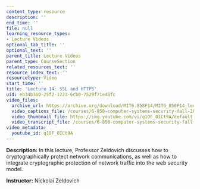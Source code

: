 ```yaml
---
content_type: resource
description: ''
end_time: ''
file: null
learning_resource_types:
- Lecture Videos
optional_tab_title: ''
optional_text: ''
parent_title: Lecture Videos
parent_type: CourseSection
related_resources_text: ''
resource_index_text: ''
resourcetype: Video
start_time: ''
title: 'Lecture 14: SSL and HTTPS'
uid: eb34b360-25f2-1223-6cb0-7529f71e46fc
video_files:
  archive_url: https://archive.org/download/MIT6.858F14/MIT6_858F14_lec14_300k.mp4
  video_captions_file: /courses/6-858-computer-systems-security-fall-2014/5f3b6b186cda5d29a92e8813c98670e3_q1OF_0ICt9A.vtt
  video_thumbnail_file: https://img.youtube.com/vi/q1OF_0ICt9A/default.jpg
  video_transcript_file: /courses/6-858-computer-systems-security-fall-2014/85aa2526a71b4bb5df8cc237f87ce294_q1OF_0ICt9A.pdf
video_metadata:
  youtube_id: q1OF_0ICt9A
---
```


**Description:** In this lecture, Professor Zeldovich discusses how to cryptographically protect network communications, as well as how to integrate cryptographic protection of network traffic into the web security model.

**Instructor:** Nickolai Zeldovich
